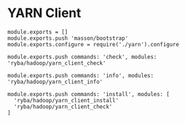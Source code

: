 
# YARN Client

    module.exports = []
    module.exports.push 'masson/bootstrap'
    module.exports.configure = require('./yarn').configure

    module.exports.push commands: 'check', modules: 'ryba/hadoop/yarn_client_check'

    module.exports.push commands: 'info', modules: 'ryba/hadoop/yarn_client_info'

    module.exports.push commands: 'install', modules: [
      'ryba/hadoop/yarn_client_install'
      'ryba/hadoop/yarn_client_check'
    ]

